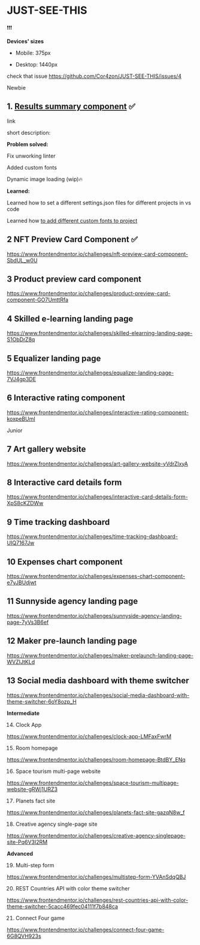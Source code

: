 # JUST-SEE-THIS
❗️❗️❗️

**Devices' sizes**

- Mobile: 375px

- Desktop: 1440px

check that issue https://github.com/Cor4zon/JUST-SEE-THIS/issues/4

Newbie

## 1. [Results summary component](https://results-summary-component-two.vercel.app/) ✅

link 

short description: 

**Problem solved:**

Fix unworking linter

Added custom fonts

Dynamic image loading (wip)🔥

**Learned:**

Learned how to set a different settings.json files for different projects in vs code

Learned how [to add different custom fonts to project](https://doka.guide/css/font-face/)

## 2 NFT Preview Card Component ✅

https://www.frontendmentor.io/challenges/nft-preview-card-component-SbdUL_w0U


## 3 Product preview card component

https://www.frontendmentor.io/challenges/product-preview-card-component-GO7UmttRfa

## 4 Skilled e-learning landing page

https://www.frontendmentor.io/challenges/skilled-elearning-landing-page-S1ObDrZ8q

## 5 Equalizer landing page

https://www.frontendmentor.io/challenges/equalizer-landing-page-7VJ4gp3DE

## 6 Interactive rating component

https://www.frontendmentor.io/challenges/interactive-rating-component-koxpeBUmI


Junior 

## 7 Art gallery website

https://www.frontendmentor.io/challenges/art-gallery-website-yVdrZlxyA

## 8 Interactive card details form

https://www.frontendmentor.io/challenges/interactive-card-details-form-XpS8cKZDWw

## 9 Time tracking dashboard

https://www.frontendmentor.io/challenges/time-tracking-dashboard-UIQ7167Jw

## 10 Expenses chart component

https://www.frontendmentor.io/challenges/expenses-chart-component-e7yJBUdjwt

## 11 Sunnyside agency landing page

https://www.frontendmentor.io/challenges/sunnyside-agency-landing-page-7yVs3B6ef

## 12 Maker pre-launch landing page

https://www.frontendmentor.io/challenges/maker-prelaunch-landing-page-WVZIJtKLd

## 13 Social media dashboard with theme switcher

https://www.frontendmentor.io/challenges/social-media-dashboard-with-theme-switcher-6oY8ozp_H



**Intermediate**

14. Clock App

https://www.frontendmentor.io/challenges/clock-app-LMFaxFwrM

15. Room homepage 

https://www.frontendmentor.io/challenges/room-homepage-BtdBY_ENq

16. Space tourism multi-page website

https://www.frontendmentor.io/challenges/space-tourism-multipage-website-gRWj1URZ3

17. Planets fact site

https://www.frontendmentor.io/challenges/planets-fact-site-gazqN8w_f

18. Creative agency single-page site

https://www.frontendmentor.io/challenges/creative-agency-singlepage-site-Pq6V3I2RM

**Advanced**

19. Multi-step form

https://www.frontendmentor.io/challenges/multistep-form-YVAnSdqQBJ


20. REST Countries API with color theme switcher

https://www.frontendmentor.io/challenges/rest-countries-api-with-color-theme-switcher-5cacc469fec04111f7b848ca

21. Connect Four game

https://www.frontendmentor.io/challenges/connect-four-game-6G8QVH923s
